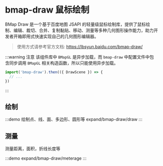 # bmap-draw 鼠标绘制

BMap Draw 是一个基于百度地图 JSAPI 的轻量级鼠标绘制库，提供了鼠标绘制、编辑、裁切、合并、复制黏贴、移动、测量等多种几何图形操作能力，助力开发者开箱即用式快速实现自己的几何图形编辑器。

> 使用方式请参考官方文档: https://lbsyun.baidu.com/bmap-draw/


:::warning 注意
该组件库中 `BMapGL` 是异步加载，而 `bmap-draw` 中配置文件中包含同步调用 `BMapGL` 相关构造函数，所以只能使用异步加载。

```ts
import('bmap-draw').then(({ DrawScene }) => {
  // ...
})
```

:::

## 绘制

:::demo 绘制点、线、面、多边形、圆形等
expand/bmap-draw/draw
:::

## 测量

测量距离，面积，折线长度等

:::demo
expand/bmap-draw/meterage
:::

<style>
  .dark .BMapLabel{
    color: #333333;
  }
</style>
